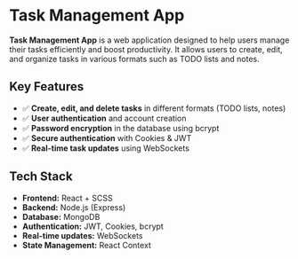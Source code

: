 # Task Management App

**Task Management App** is a web application designed to help users manage their tasks efficiently and boost productivity. It allows users to create, edit, and organize tasks in various formats such as TODO lists and notes.

## Key Features
- ✅ **Create, edit, and delete tasks** in different formats (TODO lists, notes)
- ✅ **User authentication** and account creation
- ✅ **Password encryption** in the database using bcrypt
- ✅ **Secure authentication** with Cookies & JWT
- ✅ **Real-time task updates** using WebSockets

## Tech Stack
- **Frontend:** React + SCSS
- **Backend:** Node.js (Express)
- **Database:** MongoDB
- **Authentication:** JWT, Cookies, bcrypt
- **Real-time updates:** WebSockets
- **State Management:** React Context 

